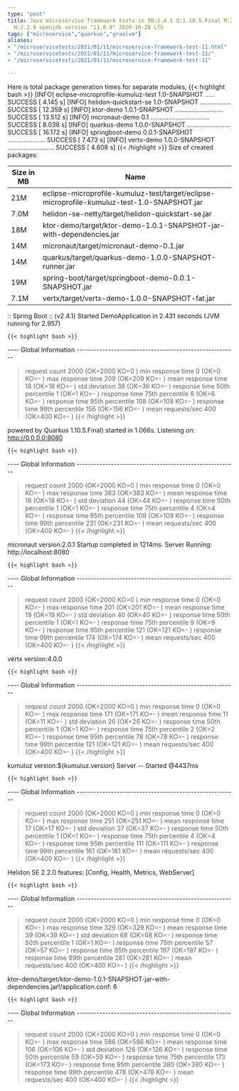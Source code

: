 ```yaml
---
type: "post"
title: Java microservice framework tests in SB:2.4.1 Q:1.10.5.Final M:2.2.3 V:4.0.0
  H:2.2.0 openjdk version "11.0.9" 2020-10-20 LTS
tags: ["microservice","quarkus","graalvm"]
aliases:
- "/microservicetests/2021/01/11/microservice-framework-test-11.html"
- "/microservicetests/2021/01/11/microservice-framework-test-11/"
- "/microservicetests/2021/01/11/microservice-framework-test-11"

---
```

 
Here is total package generation times for separate modules,
{{< highlight bash >}}
[INFO] eclipse-microprofile-kumuluz-test 1.0-SNAPSHOT ..... SUCCESS [  4.145 s]
[INFO] helidon-quickstart-se 1.0-SNAPSHOT ................. SUCCESS [ 12.359 s]
[INFO] ktor-demo 1.0.1-SNAPSHOT ........................... SUCCESS [ 13.512 s]
[INFO] micronaut-demo 0.1 ................................. SUCCESS [  8.038 s]
[INFO] quarkus-demo 1.0.0-SNAPSHOT ........................ SUCCESS [ 16.172 s]
[INFO] springboot-demo 0.0.1-SNAPSHOT ..................... SUCCESS [  7.473 s]
[INFO] vertx-demo 1.0.0-SNAPSHOT .......................... SUCCESS [  4.608 s]
{{< /highlight >}}
Size of created packages:

| Size in MB |  Name |
|------------|-------|
| 21M | eclipse-microprofile-kumuluz-test/target/eclipse-microprofile-kumuluz-test-1.0-SNAPSHOT.jar |
| 7.0M | helidon-se-netty/target/helidon-quickstart-se.jar |
| 18M | ktor-demo/target/ktor-demo-1.0.1-SNAPSHOT-jar-with-dependencies.jar |
| 14M | micronaut/target/micronaut-demo-0.1.jar |
| 14M | quarkus/target/quarkus-demo-1.0.0-SNAPSHOT-runner.jar |
| 19M | spring-boot/target/springboot-demo-0.0.1-SNAPSHOT.jar |
| 7.1M | vertx/target/vertx-demo-1.0.0-SNAPSHOT-fat.jar |


:: Spring Boot :: (v2.4.1) Started DemoApplication in 2.431 seconds (JVM running for 2.957)

    {{< highlight bash >}}
---- Global Information --------------------------------------------------------
> request count                                       2000 (OK=2000   KO=0     )
> min response time                                      0 (OK=0      KO=-     )
> max response time                                    209 (OK=209    KO=-     )
> mean response time                                    18 (OK=18     KO=-     )
> std deviation                                         36 (OK=36     KO=-     )
> response time 50th percentile                          1 (OK=1      KO=-     )
> response time 75th percentile                          6 (OK=6      KO=-     )
> response time 95th percentile                        108 (OK=108    KO=-     )
> response time 99th percentile                        156 (OK=156    KO=-     )
> mean requests/sec                                    400 (OK=400    KO=-     )
{{< /highlight >}}

powered by Quarkus 1.10.5.Final) started in 1.066s. Listening on: http://0.0.0.0:8080

    {{< highlight bash >}}
---- Global Information --------------------------------------------------------
> request count                                       2000 (OK=2000   KO=0     )
> min response time                                      0 (OK=0      KO=-     )
> max response time                                    383 (OK=383    KO=-     )
> mean response time                                    18 (OK=18     KO=-     )
> std deviation                                         44 (OK=44     KO=-     )
> response time 50th percentile                          1 (OK=1      KO=-     )
> response time 75th percentile                          4 (OK=4      KO=-     )
> response time 95th percentile                        109 (OK=109    KO=-     )
> response time 99th percentile                        231 (OK=231    KO=-     )
> mean requests/sec                                    400 (OK=400    KO=-     )
{{< /highlight >}}

micronaut version:2.0.1 Startup completed in 1214ms. Server Running: http://localhost:8080

    {{< highlight bash >}}
---- Global Information --------------------------------------------------------
> request count                                       2000 (OK=2000   KO=0     )
> min response time                                      0 (OK=0      KO=-     )
> max response time                                    201 (OK=201    KO=-     )
> mean response time                                    19 (OK=19     KO=-     )
> std deviation                                         40 (OK=40     KO=-     )
> response time 50th percentile                          1 (OK=1      KO=-     )
> response time 75th percentile                          9 (OK=9      KO=-     )
> response time 95th percentile                        121 (OK=121    KO=-     )
> response time 99th percentile                        174 (OK=174    KO=-     )
> mean requests/sec                                    400 (OK=400    KO=-     )
{{< /highlight >}}

vertx version:4.0.0

    {{< highlight bash >}}
---- Global Information --------------------------------------------------------
> request count                                       2000 (OK=2000   KO=0     )
> min response time                                      0 (OK=0      KO=-     )
> max response time                                    171 (OK=171    KO=-     )
> mean response time                                    11 (OK=11     KO=-     )
> std deviation                                         26 (OK=26     KO=-     )
> response time 50th percentile                          1 (OK=1      KO=-     )
> response time 75th percentile                          2 (OK=2      KO=-     )
> response time 95th percentile                         78 (OK=78     KO=-     )
> response time 99th percentile                        121 (OK=121    KO=-     )
> mean requests/sec                                    400 (OK=400    KO=-     )
{{< /highlight >}}

kumuluz version:${kumuluz.version} Server -- Started @4437ms

    {{< highlight bash >}}
---- Global Information --------------------------------------------------------
> request count                                       2000 (OK=2000   KO=0     )
> min response time                                      0 (OK=0      KO=-     )
> max response time                                    251 (OK=251    KO=-     )
> mean response time                                    17 (OK=17     KO=-     )
> std deviation                                         37 (OK=37     KO=-     )
> response time 50th percentile                          1 (OK=1      KO=-     )
> response time 75th percentile                          4 (OK=4      KO=-     )
> response time 95th percentile                        111 (OK=111    KO=-     )
> response time 99th percentile                        161 (OK=161    KO=-     )
> mean requests/sec                                    400 (OK=400    KO=-     )
{{< /highlight >}}

Helidon SE 2.2.0 features: [Config, Health, Metrics, WebServer]

    {{< highlight bash >}}
---- Global Information --------------------------------------------------------
> request count                                       2000 (OK=2000   KO=0     )
> min response time                                      0 (OK=0      KO=-     )
> max response time                                    329 (OK=329    KO=-     )
> mean response time                                    39 (OK=39     KO=-     )
> std deviation                                         68 (OK=68     KO=-     )
> response time 50th percentile                          1 (OK=1      KO=-     )
> response time 75th percentile                         57 (OK=57     KO=-     )
> response time 95th percentile                        197 (OK=197    KO=-     )
> response time 99th percentile                        281 (OK=281    KO=-     )
> mean requests/sec                                    400 (OK=400    KO=-     )
{{< /highlight >}}

ktor-demo/target/ktor-demo-1.0.1-SNAPSHOT-jar-with-dependencies.jar!/application.conf: 6

    {{< highlight bash >}}
---- Global Information --------------------------------------------------------
> request count                                       2000 (OK=2000   KO=0     )
> min response time                                      0 (OK=0      KO=-     )
> max response time                                    586 (OK=586    KO=-     )
> mean response time                                   106 (OK=106    KO=-     )
> std deviation                                        126 (OK=126    KO=-     )
> response time 50th percentile                         59 (OK=59     KO=-     )
> response time 75th percentile                        173 (OK=173    KO=-     )
> response time 95th percentile                        380 (OK=380    KO=-     )
> response time 99th percentile                        478 (OK=478    KO=-     )
> mean requests/sec                                    400 (OK=400    KO=-     )
{{< /highlight >}}
